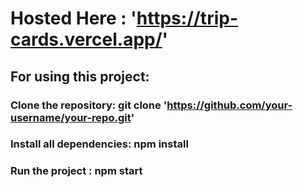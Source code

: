 # Hosted Here : 'https://trip-cards.vercel.app/' 
## For using this project: 
### Clone the repository: git clone 'https://github.com/your-username/your-repo.git'
### Install all dependencies: npm install
### Run the project : npm start
